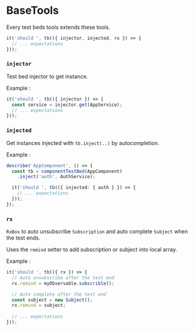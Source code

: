 # BaseTools

Every test beds tools extends these tools.

```ts
it('should ', tb(({ injector, injected, rx }) => {
  // ... expectations
}));
```
### `injector`

Test bed injector to get instance.

Example :

```ts
it('should ', tb(({ injector }) => {
  const service = injector.get(AppService);
  // ... expectations
}));
```

### `injected`

Get instances injected with `tb.inject(..)` by autocompletion.

Example :

```ts
describe('AppComponent', () => {
  const tb = componentTestBed(AppComponent)
    .inject('auth', AuthService);

  it('should ', tb(({ injected: { auth } }) => {
    // ... expectations
  }));
});
```

### `rx`

`RxBox` to auto unsubscribe `Subscription` and auto complete `Subject` when the test ends.

Uses the `remind` setter to add subscription or subject into local array.

Example :

```ts
it('should ', tb(({ rx }) => {
  // Auto unsubscribe after the test end
  rx.remind = myObservable.subscrible();

  // Auto complete after the test end
  const subject = new Subject();
  rx.remind = subject;
  
  // ... expectations
})); 
```
